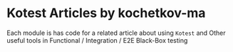 Kotest Articles by kochetkov-ma
=================================

Each module is has code for a related article about using `Kotest` and Other useful tools in Functional / Integration / E2E Black-Box testing